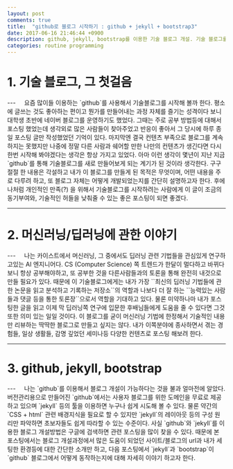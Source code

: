 ```yaml
---
layout: post
comments: true
title:  "github로 블로그 시작하기 : github + jekyll + bootstrap3"
date: 2017-06-16 21:46:44 +0900
description: github, jekyll, bootstrap를 이용한 기술 블로그 개설. 기술 블로그를 운영하게 된 목적과 개발 과정등을 간단하게 요약해본다.
categories: routine programming
---
```

<h1>1. 기술 블로그, 그 첫걸음</h1>
---
&nbsp; &nbsp; 요즘 많이들 이용하는 `github`를 사용해서 기술블로그를 시작해 볼까 한다. 평소에 글쓰는 것도 좋아하는 편이고 뭔가를 만들어내는 과정 자체를 즐기는 성격이다 보니 대학생 초반에 네이버 블로그를 운영하기도 했었다. 그때는 주로 공부 방법등에 대해서 포스팅 했었는데 생각외로 많은 사람들이 찾아주었고 반응이 좋아서 그 당시에 하루 종일 포스팅 글만 작성했었던 기억이 있다. 마지막엔 결국 컨텐츠 부족으로 블로그를 계속 하지는 못했지만 나중에 정말 다른 사람과 쉐어할 만한 나만의 컨텐츠가 생긴다면 다시 한번 시작해 봐야겠다는 생각은 항상 가지고 있었다. 아마 이런 생각이 몇년이 지난 지금 `github`를 통해 기술블로그를 새로 만들어보게 되는 계기가 된 것이라 생각한다. 구구절절 한 내용은 각설하고 내가 이 블로그를 만들게 된 목적은 무엇이며, 어떤 내용을 주로 다루려 하고, 또 블로그 자체는 어떻게 개발되었는지를 간단히 설명하고자 한다. 후에 나처럼 개인적인 만족(?) 을 위해서 기술블로그를 시작하려는 사람에게 이 글이 조금의 동기부여와, 기술적인 허들을 낮춰줄 수 있는 좋은 포스팅이 되면 좋겠다.

---
<h1>2. 머신러닝/딥러닝에 관한 이야기</h1>
---
&nbsp; &nbsp; 나는 카이스트에서 머신러닝, 그 중에서도 딥러닝 관련 기법들을 관심있게 연구하고있는 AI 엔지니어다. CS (Computer Science) 쪽 트렌드가 한달이 멀다하고 바뀌다 보니 항상 공부해야하고, 또 공부한 것을 다른사람들과의 토론을 통해 완전히 내것으로 만들 필요가 있다. 때문에 이 기술블로그에게는 내가 가장 ``최신의 딥러닝 기법들에 관한 논문을 읽고 분석하고 기록하는 저장소``의 역할과 나보다 더 잘 하는 ``능력있는 사람들과 댓글 등을 통한 토론장``으로서 역할을 기대하고 있다.  물론 미약하나마 내가 포스팅한 글을 읽고 이제 막 딥러닝쪽 연구에 입문한 후배님들에게 도움을 줄 수 있다면 그것 또한 의미 있는 일일 것이다. 이 블로그를 굳이 머신러닝 기법에 한정해서 기술적인 내용만 리뷰하는 딱딱한 블로그로 만들고 싶지는 않다. 내가 이쪽분야에 종사하면서 겪는 경험들, 일상 생활들, 감명 깊었던 세미나등 다양한 컨텐츠로 포스팅 해보려 한다.

---
<h1>3. github, jekyll, bootstrap</h1>
---
&nbsp; &nbsp; 나는 `github`를 이용해서 블로그 개설이 가능하다는 것을 불과 얼마전에 알았다. 버전관리용으로 만들어진 `github`에서는 사용자 블로그를 위한 도메인을 무료로 제공하고 있으며 `jekyll` 등의 툴을 이용하면 누구나 쉽게 시도해 볼 수 있다. 물론 약간의 `CSS + html` 관련 배경지식을 필요로 할 수 있지만 `jekyll`의 레이아웃 등의 구성 원리만 파악하면 초보자들도 쉽게 따라할 수 있는 수준이다. 사실 `github`와 `jekyll`를 이용한 블로그 개설방법은 구글에 검색하면 관련 포스팅을 많이 찾을 수 있다. 때문에 본 포스팅에서는 블로그 개설과정에서 많은 도움이 되었던 사이트/블로그의 url과 내가 세팅한 환경등에 대한 간단한 소개만 하고, 다음 포스팅에서 `jekyll`과 `bootstrap`이 `github` 블로그에서 어떻게 동작하는지에 대해 자세히 이야기 하고자 한다.
